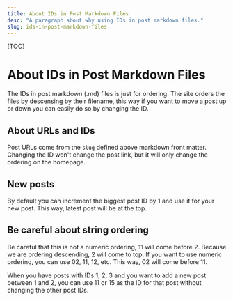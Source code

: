 ```yaml
---
title: About IDs in Post Markdown Files
desc: "A paragraph about why using IDs in post markdown files."
slug: ids-in-post-markdown-files
---
```


[TOC]

# About IDs in Post Markdown Files

The IDs in post markdown (.md) files is just for ordering. The site orders the files by descensing by their filename,
this way if you want to move a post up or down you can easily do so by changing the ID.

## About URLs and IDs

Post URLs come from the `slug` defined above markdown front matter. Changing the ID won't change the post link, but
it will only change the ordering on the homepage.

## New posts

By default you can increment the biggest post ID by 1 and use it for your new post. This way, latest post will be at
the top.

## Be careful about string ordering

Be careful that this is not a numeric ordering, 11 will come before 2. Because we are ordering descending, 2 will
come to top. If you want to use numeric ordering, you can use 02, 11, 12, etc. This way, 02 will come before 11.

When you have posts with IDs 1, 2, 3 and you want to add a new post between 1 and 2, you can use 11 or 15 as the ID
for that post without changing the other post IDs.
